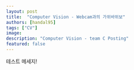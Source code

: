 ```yaml
---
layout: post
title:  "Computer Vision - Webcam과의 가위바위보"
authors: [handal95]
tags: ["CV"]
image: 
description: "Computer Vision - team C Posting"
featured: false
---
```


테스트 메세지!